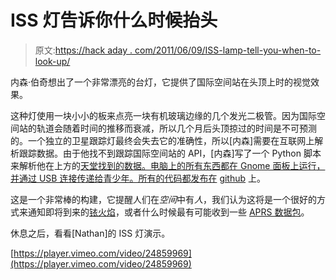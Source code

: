 # ISS 灯告诉你什么时候抬头

> 原文:[https://hack aday . com/2011/06/09/ISS-lamp-tell-you-when-to-look-up/](https://hackaday.com/2011/06/09/iss-lamp-tells-you-when-to-look-up/)

内森·伯奇想出了一个非常漂亮的台灯，它提供了国际空间站在头顶上时的视觉效果。

这种灯使用一块小小的板来点亮一块有机玻璃边缘的几个发光二极管。因为国际空间站的轨道会随着时间的推移而衰减，所以几个月后头顶掠过的时间是不可预测的。一个独立的卫星跟踪灯最终会失去它的准确性，所以[内森]需要在互联网上解析跟踪数据。由于他找不到跟踪国际空间站的 API，[内森]写了一个 Python 脚本来解析他在上方的[天堂找到的数据。电脑上的所有东西都在 Gnome 面板上运行，并通过 USB 连接传递给青少年。所有的代码都发布在](http://www.heavens-above.com/) [github](https://github.com/natronics/ISS-Notify) 上。

这是一个非常棒的构建，它提醒人们在*空间*中有*人*，我们认为这将是一个很好的方式来通知即将到来的[铱火焰](http://en.wikipedia.org/wiki/Satellite_flare#Iridium_satellite_flare)，或者什么时候最有可能收到一些 [APRS 数据包](http://hackaday.com/2011/06/01/radio-packets-from-spaaaace/)。

休息之后，看看[Nathan]的 ISS 灯演示。

[https://player.vimeo.com/video/24859969](https://player.vimeo.com/video/24859969)
